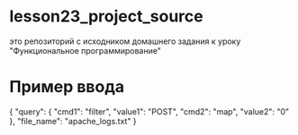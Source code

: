 # lesson23_project_source
это репозиторий с исходником домашнего задания к уроку "Функциональное программирование"


# Пример ввода
{
"query": {
    "cmd1": "filter",
    "value1": "POST",
    "cmd2": "map",
    "value2": "0"
            },
"file_name": "apache_logs.txt"
}
